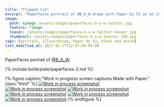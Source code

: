 ```yaml
---
title: "Flipped lid"
excerpt: "PaperFaces portrait of @B_A_W drawn with Paper by 53 on an iPad."
image: 
  path: &image /assets/images/paperfaces-b-a-w-twitter.jpg 
  feature: *image
  teaser: /assets/images/paperfaces-b-a-w-twitter-teaser.jpg
  thumbnail: /assets/images/paperfaces-b-a-w-twitter-150.jpg
tags: [portrait, illustration, Paper by 53, black and white]
last_modified_at: 2017-01-17T12:57:09-05:00
---
```


PaperFaces portrait of [@B_A_W](https://twitter.com/B_A_W).

{% include boilerplate/paperfaces-2.md %}

{% figure caption:"Work in progress screen captures Made with Paper." class:"third" %}
[![Work in process screenshot](/assets/images/paperfaces-b-a-w-process-1-600.jpg)](/assets/images/paperfaces-b-a-w-process-1-lg.jpg) [![Work in process screenshot](/assets/images/paperfaces-b-a-w-process-2-600.jpg)](/assets/images/paperfaces-b-a-w-process-2-lg.jpg) [![Work in process screenshot](/assets/images/paperfaces-b-a-w-process-3-600.jpg)](/assets/images/paperfaces-b-a-w-process-3-lg.jpg) [![Work in process screenshot](/assets/images/paperfaces-b-a-w-process-4-600.jpg)](/assets/images/paperfaces-b-a-w-process-4-lg.jpg) [![Work in process screenshot](/assets/images/paperfaces-b-a-w-process-5-600.jpg)](/assets/images/paperfaces-b-a-w-process-5-lg.jpg) [![Work in process screenshot](/assets/images/paperfaces-b-a-w-process-6-600.jpg)](/assets/images/paperfaces-b-a-w-process-6-lg.jpg)
{% endfigure %}
